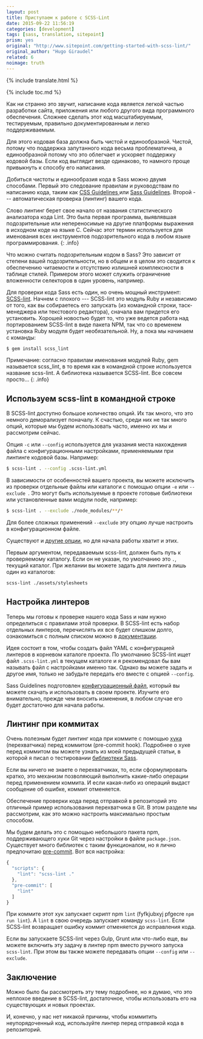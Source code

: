 ```yaml
---
layout: post
title: Приступаем к работе с SCSS-Lint
date: 2015-09-22 11:56:19
categories: [development]
tags: [sass, translation, sitepoint]
prism: yes
original: "http://www.sitepoint.com/getting-started-with-scss-lint/"
original_author: "Hugo Giraudel"
related: 6
noimage: truth
---
```

{% include translate.html %}

{% include toc.md %}

Как ни странно это звучит, написание кода является  легкой частью  разработки сайта, приложения или любого другого вида программного обеспечения. Сложнее сделать этот код масштабируемым, тестируемым, правильно документированным и легко поддерживаемым.

Для этого кодовая база должна быть чистой и единообразной. Чистой, потому что поддержка запутанного кода весьма проблематична, а единообразной потому что это облегчает и ускоряет поддержку кодовой базы. Если код выглядит везде одинаково, то намного проще привыкнуть к способу его написания.

Добиться чистоты и единообразия кода в Sass можно двумя способами. Первый это следование правилам и руководствам по написанию кода, таким как [CSS Guidelines ](http://cssguidelin.es/ru) или [ Sass Guidelines](http://sass-guidelin.es/ru). Второй --- автоматическая проверка (линтинг) вашего кода.

Слово линтинг берет свое начало от названия статистического анализатора кода Lint. Это была первая программа, выявлявшая подозрительные или непереносимые на другие платформы выражения в исходном коде на языке С. Сейчас этот термин используется для именования всех инструментов подозрительного кода в любом языке программирования.
{: .info}

Что можно считать подозрительным кодом в Sass? Это зависит от степени вашей подозрительности, но  в общем и в целом это сводится к обеспечению читаемости и отсутствию излишней комплексности в таблице стилей. Примером этого может служить ограничение вложенности селекторов в один уровень, например.

Для проверки кода Sass есть один, но очень мощный инструмент: [ SCSS-lint](https://github.com/brigade/scss-lint). Начнем с плохого --- SCSS-lint это модуль Ruby и независимо от того, как вы собираетесь его запускать (из командной строки, таск-менеджера или текстового редактора), сначала вам придется его установить. Хорошей новостью будет то, что уже ведется работа над портированием SCSS-lint в виде пакета NPM, так что со временем установка Ruby модуля будет необязательной. Ну, а пока мы начинаем с команды:

```bash
$ gem install scss_lint
```

Примечание: согласно правилам именования модулей Ruby, gem называется scss_lint, в то время как в командной строке используется название scss-lint. А библиотека называется SCSS-lint. Все совсем просто...
{: .info}

## Используем scss-lint  в командной строке

В SCSS-lint доступно большое количество опций. Их так много, что это немного деморализует поначалу. К счастью, среди них не так много опций, которые мы будем использовать часто, именно их мы и рассмотрим сейчас.

Опция `-c` или `--config` используется для  указания места нахождения файла с конфигурационными настройками, применяемыми при линтинге кодовой базы. Например:

```bash
$ scss-lint . --config .scss-lint.yml
```

В зависимости от особенностей вашего проекта, вы можете исключить из проверки отдельные файлы или каталоги с помощью опции `-e` или `--exclude `. Это могут быть используемые в проекте готовые библиотеки или установленные вами модули node, например:

```bash
$ scss-lint . --exclude ./node_modules/**/*
```

Для более сложных применений `--exclude` эту опцию лучше настроить в конфигурационном файле.

Существуют и [другие опции](https://github.com/brigade/scss-lint#usage), но для начала работы хватит и этих.

Первым аргументом, передаваемым scss-lint, должен быть путь  к проверяемому каталогу. Если он не указан, по умолчанию это `.`, текущий каталог. При желании вы можете задать для линтинга лишь один из каталогов:

```bash
scss-lint ./assets/stylesheets
```

## Настройка линтеров

Теперь мы готовы к проверке нашего кода Sass и нам нужно определиться с правилами этой проверки. В SCSS-lint есть набор отдельных линтеров, перечислять их все будет слишком долго,  ознакомиться с полным списком можно в [документации](https://github.com/brigade/scss-lint/blob/master/lib/scss_lint/linter/README.md).

Идея состоит в том, чтобы создать файл YAML с конфигурацией линтеров в корневом каталоге проекта. По умолчанию SCSS-lint ищет файл `.scss-lint.yml` в текущем каталоге и я рекомендовал бы вам называть файл с настройками именно так. Однако вы можете задать и другое имя, только не забудьте передать его вместе с опцией `--config`.

Sass Guidelines подготовлен [конфигурационный файл](http://sass-guidelin.es/#scss-lint), который вы можете скачать и использовать в своем проекте. Изучите его внимательно, прежде чем вносить изменения, в любом случае его будет достаточно для начала работы.

## Линтинг при коммитах

Очень полезным будет линтинг кода при коммите с помощью [хука](https://git-scm.com/book/ru/v1/%D0%9D%D0%B0%D1%81%D1%82%D1%80%D0%BE%D0%B9%D0%BA%D0%B0-Git-%D0%9F%D0%B5%D1%80%D0%B5%D1%85%D0%B2%D0%B0%D1%82%D1%87%D0%B8%D0%BA%D0%B8-%D0%B2-Git) (перехватчика) перед коммитом (pre-commit hook). Подробнее о хуке перед коммитом вы можете узнать из моей предыдущей статьи, в которой я писал о тестировании [библиотеки Sass](http://www.sitepoint.com/getting-started-with-scss-lint/#).

Если вы ничего не знаете о перехватчиках, то, если сформулировать кратко, это механизм позволяющий выполнить какие-либо операции перед применением коммита. И если какая-либо из операций выдаст сообщение об ошибке, коммит отменяется.

Обеспечение проверки кода перед отправкой в репозиторий это отличный пример использования перехватчика в Git. В этом разделе мы рассмотрим, как это можно настроить максимально простым способом.

Мы будем делать это с помощью небольшого пакета npm, поддерживающего хуки Git через настройки в файле `package.json`. Существует много библиотек с таким функционалом, но я лично предпочитаю [ pre-commit](https://github.com/nlf/precommit-hook). Вот вся настройка:

```javascript
{
  "scripts": {
    "lint": "scss-lint ."
  },
  "pre-commit": [
    "lint"
  ]
}
```

При коммите этот хук запускает скрипт npm `lint` (fyfkjubxyj pfgecre `npm run lint`). А `lint` в свою очередь запускает команду `scss-lint`. Если SCSS-lint возвращает ошибку коммит отменяется до исправления кода.

Если вы запускаете SCSS-lint через Gulp, Grunt или что-либо еще, вы можете включить эту задачу в линтер npm вместо ручного запуска `scss-lint`. При этом вы также можете передавать опции `--config` или `--exclude`.

## Заключение

Можно было бы рассмотреть эту тему подробнее, но я думаю, что это неплохое  введение в SCSS-lint, достаточное, чтобы использовать его на существующих и новых проектах.

И, конечно, у нас нет никакой причины, чтобы коммитить неупорядоченный код, используйте линтер перед отправкой кода в репозиторий.
